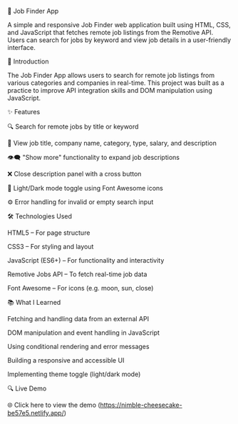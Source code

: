💼 Job Finder App

A simple and responsive Job Finder web application built using HTML, CSS, and JavaScript that fetches remote job listings from the Remotive API. Users can search for jobs by keyword and view job details in a user-friendly interface.

🚀 Introduction

The Job Finder App allows users to search for remote job listings from various categories and companies in real-time. This project was built as a practice to improve API integration skills and DOM manipulation using JavaScript.

✨ Features

🔍 Search for remote jobs by title or keyword

📄 View job title, company name, category, type, salary, and description

👁️‍🗨️ "Show more" functionality to expand job descriptions

❌ Close description panel with a cross button

🌙 Light/Dark mode toggle using Font Awesome icons

⚙️ Error handling for invalid or empty search input

🛠️ Technologies Used

HTML5 – For page structure

CSS3 – For styling and layout

JavaScript (ES6+) – For functionality and interactivity

Remotive Jobs API – To fetch real-time job data

Font Awesome – For icons (e.g. moon, sun, close)

📚 What I Learned

Fetching and handling data from an external API

DOM manipulation and event handling in JavaScript

Using conditional rendering and error messages

Building a responsive and accessible UI

Implementing theme toggle (light/dark mode)

🔍 Live Demo

🌐 Click here to view the demo
(https://nimble-cheesecake-be57e5.netlify.app/)


